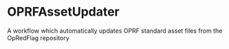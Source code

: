 # OPRFAssetUpdater
A workflow which automatically updates OPRF standard asset files from the OpRedFlag repository
